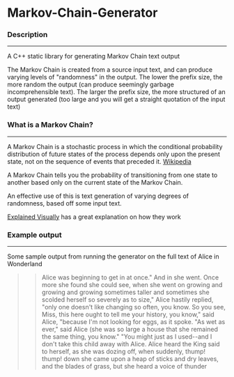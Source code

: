 # Markov-Chain-Generator
### Description
---------------
A C++ static library for generating Markov Chain text output

The Markov Chain is created from a source input text, and can produce varying levels of "randomness" in the output.
The lower the prefix size, the more random the output (can produce seemingly garbage incomprehensible text).
The larger the prefix size, the more structured of an output generated (too large and you will get a straight quotation of the input text)
   
### What is a Markov Chain?
---------------------------
A Markov Chain is a stochastic process in which the conditional probability distribution of future states of the process depends only upon the present state, not on the sequence of events that preceded it. [Wikipedia](https://en.wikipedia.org/wiki/Markov_chain)

A Markov Chain tells you the probability of transitioning from one state to another based only on the current state of the Markov Chain.

An effective use of this is text generation of varying degrees of randomness, based off some input text.

[Explained Visually](http://setosa.io/ev/markov-chains/) has a great explanation on how they work

### Example output
------------------
Some sample output from running the generator on the full text of Alice in Wonderland
>>Alice was beginning to get in at once." And in she went. Once more she found she could see, when she went on growing and growing and growing sometimes taller and sometimes she scolded herself so severely as to size," Alice hastily replied, "only one doesn't like changing so often, you know. So you see, Miss, this here ought to tell me your history, you know," said Alice, "because I'm not looking for eggs, as it spoke. "As wet as ever," said Alice (she was so large a house that she remained the same thing, you know." "You might just as I used--and I don't take this child away with Alice. Alice heard the King said to herself, as she was dozing off, when suddenly, thump! thump! down she came upon a heap of sticks and dry leaves, and the blades of grass, but she heard a voice of thunder
